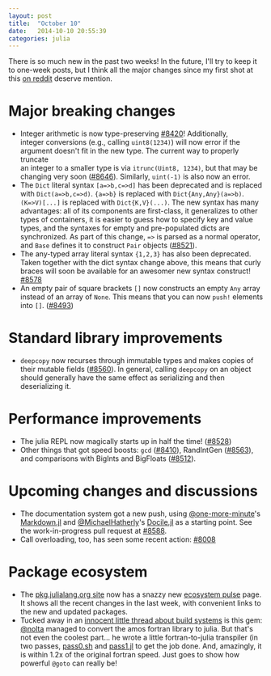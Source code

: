 ```yaml
---
layout: post
title:  "October 10"
date:   2014-10-10 20:55:39
categories: julia
---
```

There is so much new in the past two weeks!  In the future, I'll try to keep it to one-week posts, but I think all the major changes since my first shot at this [on reddit](http://www.reddit.com/r/Julia/comments/2hkgne/this_week_in_julia/) deserve mention.

# Major breaking changes

* Integer arithmetic is now type-preserving 
  [#8420](https://github.com/JuliaLang/julia/pull/8420)! Additionally,  
  integer conversions (e.g., calling `uint8(1234)`) will now error if the  
  argument doesn't fit in the new type.  The current way to properly truncate  
  an integer to a smaller type is via `itrunc(Uint8, 1234)`, but that may be 
  changing very soon ([#8646](https://github.com/JuliaLang/julia/issues/8646)).
  Similarly, `uint(-1)` is also now an error.
* The `Dict` literal syntax `[a=>b,c=>d]` has been deprecated and is replaced
  with `Dict(a=>b,c=>d)`.  `{a=>b}` is replaced with `Dict{Any,Any}(a=>b)`.
  `(K=>V)[...]` is replaced with `Dict{K,V}(...)`.
  The new syntax has many advantages: all of its components are first-class,
  it generalizes to other types of containers, it is easier to guess how to
  specify key and value types, and the syntaxes for empty and pre-populated
  dicts are synchronized. As part of this change, `=>` is parsed as a normal
  operator, and `Base` defines it to construct `Pair` objects ([#8521](https://github.com/JuliaLang/julia/pull/8521)).
* The any-typed array literal syntax `{1,2,3}` has also been deprecated. Taken together with the 
  dict syntax change above, this means that curly braces will soon be available 
  for an awesomer new syntax construct! [#8578](https://github.com/JuliaLang/julia/pull/8578)
* An empty pair of square brackets `[]` now constructs an empty `Any` array 
  instead of an array of `None`. This means that you can now `push!` elements into `[]`. ([#8493](https://github.com/JuliaLang/julia/pull/8493))

# Standard library improvements

  * `deepcopy` now recurses through immutable types and makes copies of their mutable fields ([#8560](https://github.com/JuliaLang/julia/pull/8560)). In general, calling `deepcopy` on an object should generally have the same effect as serializing and then deserializing it.
  
# Performance improvements

* The julia REPL now magically starts up in half the time! ([#8528](https://github.com/JuliaLang/julia/pull/8528))
* Other things that got speed boosts: `gcd` ([#8410](https://github.com/JuliaLang/julia/pull/8410)), RandIntGen ([#8563](https://github.com/JuliaLang/julia/pull/8563)), and comparisons with BigInts and BigFloats ([#8512](https://github.com/JuliaLang/julia/pull/8512)).

# Upcoming changes and discussions

* The documentation system got a new push, using [@one-more-minute](https://github.com/one-more-minute)'s [Markdown.jl](https://github.com/one-more-minute/Markdown.jl) and [@MichaelHatherly](https://github.com/MichaelHatherly)'s [Docile.jl](https://github.com/MichaelHatherly/Docile.jl) as a starting point. See the work-in-progress pull request at [#8588](https://github.com/JuliaLang/julia/pull/8588).
* Call overloading, too, has seen some recent action: [#8008](https://github.com/JuliaLang/julia/pull/8008)

# Package ecosystem

* The [pkg.julialang.org site](http://pkg.julialang.org) now has a snazzy new [ecosystem pulse](http://pkg.julialang.org/pulse.html) page.  It shows all the recent changes in the last week, with convenient links to the new and updated packages.
* Tucked away in an [innocent little thread about build systems](https://github.com/JuliaLang/julia/issues/8294#issuecomment-57108621) is this gem: [@nolta](https://github.com/nolta) managed to convert the amos fortran library to julia. But that's not even the coolest part... he wrote a little fortran-to-julia transpiler (in two passes, [pass0.sh](https://github.com/nolta/SpecialFunctions.jl/blob/master/src/amos/pass0.sh) and [pass1.jl](https://github.com/nolta/SpecialFunctions.jl/blob/master/src/amos/pass1.jl) to get the job done. And, amazingly, it is within 1.2x of the original fortran speed. Just goes to show how powerful `@goto` can really be!
